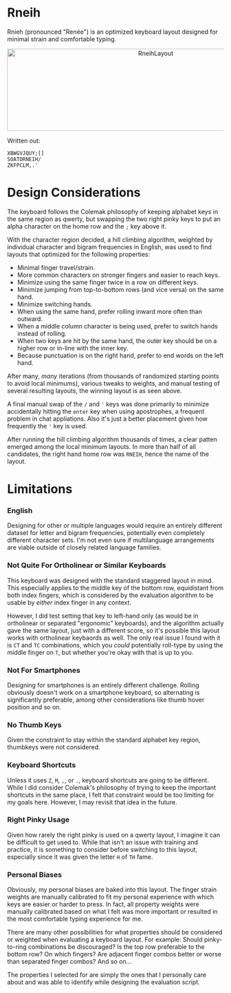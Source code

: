 # Rneih
Rnieh (pronounced "Renée") is an optimized keyboard layout designed for minimal strain and comfortable typing.

<p align="center">
<img width="675" height="191" alt="RneihLayout" src="https://github.com/user-attachments/assets/37ffaddb-ff5b-4c33-9516-46fd3089fef9" />
</p>

Written out:

```
XBWGVJQUY;[]
SOATDRNEIH/
ZKFPCLM,.'
```

# Design Considerations
The keyboard follows the Colemak philosophy of keeping alphabet keys in the same region as qwerty, but swapping the two right pinky keys to put an alpha character on the home row and the `;` key above it.

With the character region decided, a hill climbing algorithm, weighted by individual character and bigram frequencies in English, was used to find layouts that optimized for the following properties:

- Minimal finger travel/strain.
- More common characters on stronger fingers and easier to reach keys.
- Minimize using the same finger twice in a row on different keys.
- Minimize jumping from top-to-bottom rows (and vice versa) on the same hand.
- Minimize switching hands.
- When using the same hand, prefer rolling inward more often than outward.
- When a middle column character is being used, prefer to switch hands instead of rolling.
- When two keys are hit by the same hand, the outer key should be on a higher row or in-line with the inner key.
- Because punctuation is on the right hand, prefer to end words on the left hand.

After many, *many* iterations (from thousands of randomized starting points to avoid local minimums), various tweaks to weights, and manual testing of several resulting layouts, the winning layout is as seen above.

A final manual swap of the `/` and `'` keys was done primarily to minimize accidentally hitting the `enter` key when using apostrophes, a frequent problem in chat appliations. Also it's just a better placement given how frequently the `'` key is used.

After running the hill climbing algorithm thousands of times, a clear patten emerged among the local minimum layouts. In more than half of all candidates, the right hand home row was `RNEIH`, hence the name of the layout.

# Limitations

### English 
Designing for other or multiple languages would require an entirely different dataset for letter and bigram frequencies, potentially even completely different character sets. I'm not even sure if multilanguage arrangements are viable outside of closely related language families.

### Not Quite For Ortholinear or Similar Keyboards
This keyboard was designed with the standard staggered layout in mind. This especially applies to the middle key of the bottom row, equidistant from both index fingers, which is considered by the evaluation algorithm to be usable by *either* index finger in any context.

However, I did test setting that key to left-hand only (as would be in ortholinear or separated "ergonomic" keyboards), and the algorithm actually gave the same layout, just with a different score, so it's possible this layout works with ortholinear keybaords as well. The only real issue I found with it is `CT` and `TC` combinations, which you *could* potentially roll-type by using the middle finger on `T`, but whether you're okay with that is up to you.

### Not For Smartphones
Designing for smartphones is an entirely different challenge. Rolling obviously doesn't work on a smartphone keyboard, so alternating is significantly preferable, among other considerations like thumb hover position and so on.

### No Thumb Keys
Given the constraint to stay within the standard alphabet key region, thumbkeys were not considered.

### Keyboard Shortcuts
Unless it uses `Z`, `M`, `,`, or `.`, keyboard shortcuts are going to be different. While I did consider Colemak's philosophy of trying to keep the important shortcuts in the same place, I felt that constraint would be too limiting for my goals here. However, I may revisit that idea in the future.

### Right Pinky Usage
Given how rarely the right pinky is used on a qwerty layout, I imagine it can be difficult to get used to. While that isn't an issue with training and practice, it is something to consider before switching to this layout, especially since it was given the letter `H` of `TH` fame.

### Personal Biases
Obviously, my personal biases are baked into this layout. The finger strain weights are manually calibrated to fit my personal experience with which keys are easier or harder to press. In fact, all property weights were manually calibrated based on what I felt was more important or resulted in the most comfortable typing experience for me.

There are many other possibilities for what properties should be considered or weighted when evaluating a keyboard layout. For example: Should pinky-to-ring combinations be discouraged? Is the top row preferable to the bottom row? On which fingers? Are adjacent finger combos better or worse than separated finger combos? And so on...

The properties I selected for are simply the ones that I personally care about and was able to identify while designing the evaluation script.
